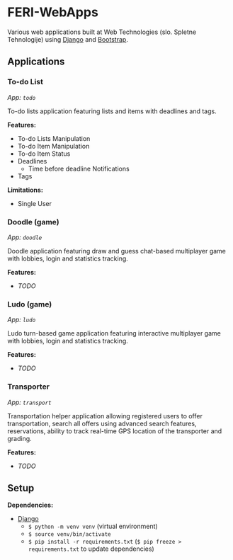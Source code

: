 # FERI-WebApps

Various web applications built at Web Technologies (slo. Spletne Tehnologije) using [Django](https://www.djangoproject.com/) and [Bootstrap](https://getbootstrap.com/).


## Applications

### To-do List

_App: `todo`_

To-do lists application featuring lists and items with deadlines and tags.

**Features:**
- To-do Lists Manipulation
- To-do Item Manipulation
- To-do Item Status
- Deadlines
  - Time before deadline Notifications
- Tags

**Limitations:**
- Single User

### Doodle (game)

_App: `doodle`_

Doodle application featuring draw and guess chat-based multiplayer game with lobbies, login and statistics tracking.

**Features:**
- _TODO_

### Ludo (game)

_App: `ludo`_

Ludo turn-based game application featuring interactive multiplayer game with lobbies, login and statistics tracking.

**Features:**
- _TODO_

### Transporter

_App: `transport`_

Transportation helper application allowing registered users to offer transportation, search all offers using advanced search features, reservations, ability to track real-time GPS location of the transporter and grading.

**Features:**
- _TODO_


## Setup

**Dependencies:**
- [Django](https://www.djangoproject.com/)
  - `$ python -m venv venv` (virtual environment)
  - `$ source venv/bin/activate`
  - `$ pip install -r requirements.txt` (`$ pip freeze > requirements.txt` to update dependencies)
